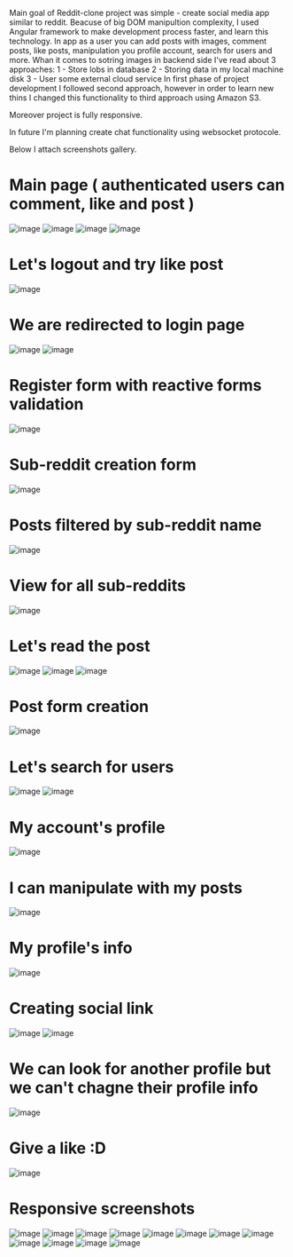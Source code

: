 Main goal of Reddit-clone project was simple - create social media app similar to reddit. Beacuse of big DOM manipultion complexity, I used Angular framework to make development process faster, and learn this technology.
In app as a user you can add posts with images, comment posts, like posts, manipulation you profile account, search for users and more.
Whan it comes to sotring images in backend side I've read about 3 approaches:
  1 - Store lobs in database
  2 - Storing data in my local machine disk
  3 - User some external cloud service
In first phase of project development I followed second approach, however in order to learn new thins I changed this functionality to third approach using Amazon S3.

Moreover project is fully responsive.

In future I'm planning create chat functionality using websocket protocole.

Below I attach screenshots gallery.

# Main page ( authenticated users can comment, like and post )
![image](https://user-images.githubusercontent.com/95829811/201358601-74a13933-01a3-487c-833d-2546b64da1b9.png)
![image](https://user-images.githubusercontent.com/95829811/201358664-bbf0f70d-c24b-4525-92a3-4b89a70765bd.png)
![image](https://user-images.githubusercontent.com/95829811/201358733-16ecda01-2a46-4cbf-8abe-247fd6c1c764.png)
![image](https://user-images.githubusercontent.com/95829811/201358767-5400277d-d9bb-4013-bfd8-23afa2215b75.png)

# Let's logout and try like post
![image](https://user-images.githubusercontent.com/95829811/201359026-a9a2d404-6efd-4d29-8f16-3d4d9910be51.png)

# We are redirected to login page
![image](https://user-images.githubusercontent.com/95829811/201359084-cc424704-4db1-46e9-8639-ed4cc979fb06.png)
![image](https://user-images.githubusercontent.com/95829811/201359113-79e6de00-179f-4ca1-857a-9aa8e6c1bb35.png)

# Register form with reactive forms validation
![image](https://user-images.githubusercontent.com/95829811/201359247-ebbd220d-f373-445f-b118-74b24f5ebde7.png)

# Sub-reddit creation form
![image](https://user-images.githubusercontent.com/95829811/201359424-b67b3ce7-d38e-4f0f-a613-f620d150c511.png)

# Posts filtered by sub-reddit name
![image](https://user-images.githubusercontent.com/95829811/201359583-187eb1e2-4622-42aa-9d85-4ac764bccc20.png)

# View for all sub-reddits
![image](https://user-images.githubusercontent.com/95829811/201359671-ad45c9ac-bf7f-4afe-94b8-fdc471c5928a.png)

# Let's read the post
![image](https://user-images.githubusercontent.com/95829811/201359782-72319863-d6d3-4d80-a161-12f0fb6c119d.png)
![image](https://user-images.githubusercontent.com/95829811/201359853-10cccd22-d50a-46d1-a60e-e76578663ca6.png)
![image](https://user-images.githubusercontent.com/95829811/201359899-a5adca0f-9b37-413f-8ead-68103a7c8cfc.png)

# Post form creation
![image](https://user-images.githubusercontent.com/95829811/201360104-8b0405bb-8df1-4d35-bcef-2f5c1d95eaa7.png)

# Let's search for users
![image](https://user-images.githubusercontent.com/95829811/201360187-bc6a42f3-ced0-4263-ac06-2f8e20417664.png)
![image](https://user-images.githubusercontent.com/95829811/201360230-f6ff12c3-625f-401c-8707-239238023492.png)

# My account's profile
![image](https://user-images.githubusercontent.com/95829811/201360305-233de9fb-a336-44aa-a46d-a94f75a780e8.png)

# I can manipulate with my posts
![image](https://user-images.githubusercontent.com/95829811/201360398-9509bae3-c91c-47e7-bc34-423d27f0eaba.png)

# My profile's info
![image](https://user-images.githubusercontent.com/95829811/201360500-7feb09da-3981-4d1f-b50f-b8f79ff61ec1.png)

# Creating social link
![image](https://user-images.githubusercontent.com/95829811/201360662-c1358d5a-8613-4547-a410-c58b61a44d66.png)
![image](https://user-images.githubusercontent.com/95829811/201360708-e4b65c71-a898-4ed4-a74b-856cd67d3bb4.png)

# We can look for another profile but we can't chagne their profile info
![image](https://user-images.githubusercontent.com/95829811/201360856-4ea3a0d7-d335-4898-b027-3309d2e8534d.png)

# Give a like :D
![image](https://user-images.githubusercontent.com/95829811/201360931-7f7e8d12-5acf-43ef-aec8-39820f781e1c.png)

# Responsive screenshots
![image](https://user-images.githubusercontent.com/95829811/201361143-fd554e4d-3e61-498f-9d67-0d71b3591c33.png)
![image](https://user-images.githubusercontent.com/95829811/201361182-319e41b4-2370-4d28-959d-0425d6cb023e.png)
![image](https://user-images.githubusercontent.com/95829811/201361265-80691236-b516-4e42-97de-e732b1534995.png)
![image](https://user-images.githubusercontent.com/95829811/201361350-f3e5c645-283f-4481-b7a1-bdd56b2ba635.png)
![image](https://user-images.githubusercontent.com/95829811/201361381-f671b102-f5f6-40ef-9859-5ffacddd773d.png)
![image](https://user-images.githubusercontent.com/95829811/201361435-4d1b2e72-e113-4168-a8d5-00c21c10288a.png)
![image](https://user-images.githubusercontent.com/95829811/201361502-e03e36d4-aad9-4ae4-889d-0e572e8216c4.png)
![image](https://user-images.githubusercontent.com/95829811/201361560-80aa7507-2339-45db-b983-2ac737a71a36.png)
![image](https://user-images.githubusercontent.com/95829811/201361653-7be8042e-ff30-4eab-bb7a-2accbfd4e325.png)
![image](https://user-images.githubusercontent.com/95829811/201361699-9ff7869d-926d-44c1-a21a-f90a91462ba4.png)
![image](https://user-images.githubusercontent.com/95829811/201361727-22ef5388-0e3c-4cac-8588-f9e9e9f859dc.png)
![image](https://user-images.githubusercontent.com/95829811/201361773-25cfb485-cf45-4ff7-ac1f-c07ba9a10153.png)










